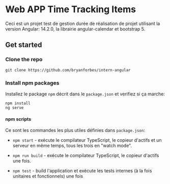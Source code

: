 # Web APP Time Tracking Items 

Ceci est un projet test de gestion durée de réalisation de projet  utilisant la version Angular: 14.2.0, la librairie angular-calendar et bootstrap 5. 

## Get started

### Clone the repo

```shell
git clone https://github.com/bryanforbes/intern-angular
```

### Install npm packages

Installez le package `npm`  décrit dans le  `package.json` et  verifiez si ça marche:

```shell
npm install
ng serve
```

#### npm scripts

Ce sont les commandes les plus utiles définies dans `package.json`:

* `npm start` - exécute le compilateur TypeScript, le copieur d'actifs et un serveur en même temps, tous les trois en "watch mode".
* `npm run build` - exécute le compilateur TypeScript, le copieur d'actifs une fois.



* `npm test` - build l'application et exécute les tests internes (à la fois unitaires et fonctionnels) une fois



